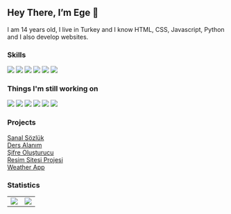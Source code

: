 ## Hey There, I’m Ege 👋

I am 14 years old, I live in Turkey and I know HTML, CSS, Javascript, Python and I also develop websites.

### Skills
<a href="#" target="blank"><img src="https://skillicons.dev/icons?i=html" /></a>
<a href="#" target="blank"><img src="https://skillicons.dev/icons?i=css" /></a>
<a href="#" target="blank"><img src="https://skillicons.dev/icons?i=js" /></a>
<a href="#" target="blank"><img src="https://skillicons.dev/icons?i=python" /></a>
<a href="#" target="blank"><img src="https://skillicons.dev/icons?i=bootstrap" /></a>
<a href="#" target="blank"><img src="https://skillicons.dev/icons?i=tailwindcss" /></a>

### Things I'm still working on
<a href="#" target="blank"><img src="https://skillicons.dev/icons?i=react" /></a>
<a href="#" target="blank"><img src="https://skillicons.dev/icons?i=ts" /></a>
<a href="#" target="blank"><img src="https://skillicons.dev/icons?i=firebase" /></a>
<a href="#" target="blank"><img src="https://skillicons.dev/icons?i=redux" /></a>
<a href="#" target="blank"><img src="https://skillicons.dev/icons?i=materialui" /></a>
<a href="#" target="blank"><img src="https://skillicons.dev/icons?i=git" /></a>


### Projects
<a href="https://egekayagithub.github.io/sanalsozluk/home.html" target="_blank">Sanal Sözlük</a>
<br>
<a href="https://dersalanim.site/" target="_blank">Ders Alanım</a>
<br>
<a href="https://egekayagithub.github.io/sifreolusturucu/" target="_blank">Şifre Oluşturucu</a>
<br>
<a href="https://egekayagithub.github.io/images-app/" target="_blank">Resim Sitesi Projesi</a>
<br>
<a href="https://egekayagithub.github.io/weatherapp/" target="_blank">Weather App</a>
### Statistics
<table>
  <tr>
    <td align="center" style="padding=0;width=50%;">
      <img align="center" style="padding=0;" src="https://github-readme-stats.vladfrangu.vercel.app/api/?username=EgeKayaGithub&show_icons=true&title_color=4F8CC9&text_color=9f9f9f&bg_color=151515&hide_border=true&icon_color=4F8CC9&hide_title=true&count_private=true" />
    </td>
    <td align="center" style="padding=0;width=50%;">
      <img align="center" style="padding=0;" src="https://github-readme-stats.vladfrangu.vercel.app/api/top-langs/?username=EgeKayaGithub&layout=compact&title_color=4F8CC9&text_color=9f9f9f&bg_color=151515&hide_border=true&icon_color=4F8CC9&hide=visual%20basic&count_private=true" />
    </td>
  </tr>
</table>
